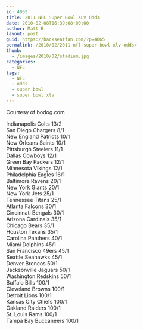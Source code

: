 ```yaml
---
id: 4065
title: 2011 NFL Super Bowl XLV Odds
date: 2010-02-08T16:39:08+00:00
author: Matt B.
layout: post
guid: https://backseatfan.com/?p=4065
permalink: /2010/02/2011-nfl-super-bowl-xlv-odds/
thumb:
  - /images/2010/02/stadium.jpg
categories:
  - NFL
tags:
  - NFL
  - odds
  - super bowl
  - super bowl xlv
---
```


<div class="entry">
  <p>
    Courtesy of bodog.com
  </p>

  <p>
    Indianapolis Colts 13/2<br /> San Diego Chargers 8/1<br /> New England Patriots 10/1<br /> New Orleans Saints 10/1<br /> Pittsburgh Steelers 11/1<br /> Dallas Cowboys 12/1<br /> Green Bay Packers 12/1<br /> Minnesota Vikings 12/1<br /> Philadelphia Eagles 16/1<br /> Baltimore Ravens 20/1<br /> New York Giants 20/1<br /> New York Jets 25/1<br /> Tennessee Titans 25/1<br /> Atlanta Falcons 30/1<br /> Cincinnati Bengals 30/1<br /> Arizona Cardinals 35/1<br /> Chicago Bears 35/1<br /> Houston Texans 35/1<br /> Carolina Panthers 40/1<br /> Miami Dolphins 45/1<br /> San Francisco 49ers 45/1<br /> Seattle Seahawks 45/1<br /> Denver Broncos 50/1<br /> Jacksonville Jaguars 50/1<br /> Washington Redskins 50/1<br /> Buffalo Bills 100/1<br /> Cleveland Browns 100/1<br /> Detroit Lions 100/1<br /> Kansas City Chiefs 100/1<br /> Oakland Raiders 100/1<br /> St. Louis Rams 100/1<br /> Tampa Bay Buccaneers 100/1
  </p>
</div>
